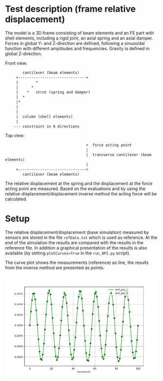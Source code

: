 <!---
  SPDX-FileCopyrightText: 2023 SAP SE

  SPDX-License-Identifier: Apache-2.0

  This file is part of FEDEM - https://openfedem.org
--->

# Test description (frame relative displacement)

The model is a 3D frame consisting of beam elements and an FE part with shell
elements, including a rigid joint, an axial spring and an axial damper.
Forces in global Y- and Z-direction are defined, following a sinusoidal function
with different amplitudes and frequencies.
Gravity is defined in global Z-direction.

Front view:
```
        cantilever (beam elements)
     +-------------------------------+
     |        *
     |      *
     |    *   strut (spring and damper)
     |  *
     |*
     |
     |
     |  column (shell elements)
     |
    --- constraint in 6 directions
```
Top view:
```
                                     +  force acting point
                                     |
                                     |  transverse cantilever (beam elements)
                                     |
     +-------------------------------+
        cantilever (beam elements)
```

The relative displacement at the spring and the displacement at the force acting point are measured.
Based on the evaluations and by using the relative-displacement/displacement inverse method the acting force will be calculated.

# Setup

The relative displacement/displacement (base simulation) measured by sensors
are stored in the file `refData.txt` which is used as reference.
At the end of the simulation the results are compared with the results in the
reference file. In addition a graphical presentation of the results is also
available (by setting `plotCurves=True` in the `run_API.py` script).

The curve plot shows the measurements (reference) as line,
the results from the inverse method are presented as points.

![Frame relative distance](dispForce.png "Frame tip displacement")
